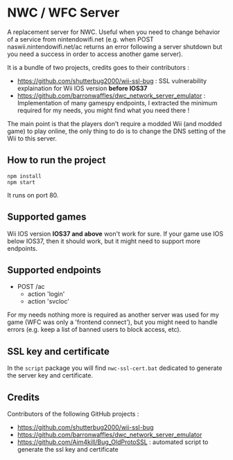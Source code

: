 # NWC / WFC Server

A replacement server for NWC. Useful when you need to change behavior of a service from nintendowifi.net (e.g. when POST naswii.nintendowifi.net/ac returns an error following a server shutdown but you need a success in order to access another game server).

It is a bundle of two projects, credits goes to their contributors :
- https://github.com/shutterbug2000/wii-ssl-bug : SSL vulnerability explaination for Wii IOS version **before IOS37**
- https://github.com/barronwaffles/dwc_network_server_emulator : Implementation of many gamespy endpoints, I extracted the minimum required for my needs, you might find what you need there !

The main point is that the players don't require a modded Wii (and modded game) to play online, the only thing to do is to change the DNS setting of the Wii to this server.

## How to run the project

```
npm install
npm start
```

It runs on port 80.

## Supported games

Wii IOS version **IOS37 and above** won't work for sure. If your game use IOS below IOS37, then it should work, but it might need to support more endpoints.

## Supported endpoints

- POST /ac
  - action 'login'
  - action 'svcloc'

For my needs nothing more is required as another server was used for my game (WFC was only a 'frontend connect'), but you might need to handle errors (e.g. keep a list of banned users to block access, etc).

## SSL key and certificate

In the `script` package you will find `nwc-ssl-cert.bat` dedicated to generate the server key and certificate.

## Credits

Contributors of the following GitHub projects :
- https://github.com/shutterbug2000/wii-ssl-bug
- https://github.com/barronwaffles/dwc_network_server_emulator
- https://github.com/Aim4kill/Bug_OldProtoSSL : automated script to generate the ssl key and certificate
